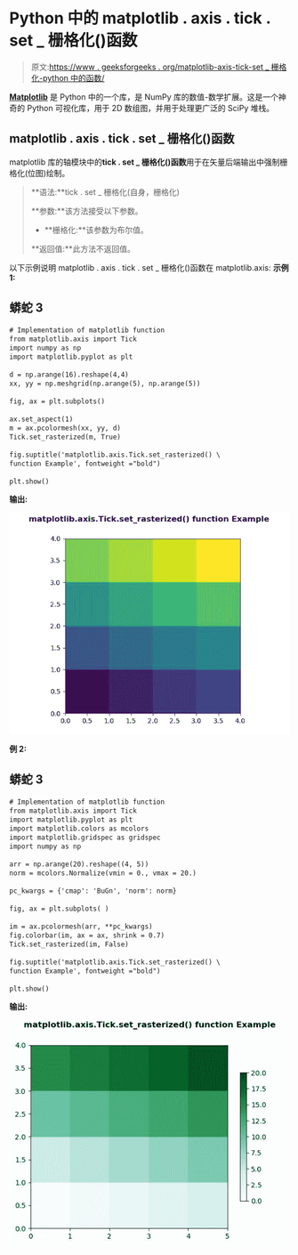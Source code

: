 # Python 中的 matplotlib . axis . tick . set _ 栅格化()函数

> 原文:[https://www . geeksforgeeks . org/matplotlib-axis-tick-set _ 栅格化-python 中的函数/](https://www.geeksforgeeks.org/matplotlib-axis-tick-set_rasterized-function-in-python/)

[**Matplotlib**](https://www.geeksforgeeks.org/python-introduction-matplotlib/) 是 Python 中的一个库，是 NumPy 库的数值-数学扩展。这是一个神奇的 Python 可视化库，用于 2D 数组图，并用于处理更广泛的 SciPy 堆栈。

## matplotlib . axis . tick . set _ 栅格化()函数

matplotlib 库的轴模块中的**tick . set _ 栅格化()函数**用于在矢量后端输出中强制栅格化(位图)绘制。

> **语法:**tick . set _ 栅格化(自身，栅格化)
> 
> **参数:**该方法接受以下参数。
> 
> *   **栅格化:**该参数为布尔值。
> 
> **返回值:**此方法不返回值。

以下示例说明 matplotlib . axis . tick . set _ 栅格化()函数在 matplotlib.axis:
**示例 1:**

## 蟒蛇 3

```
# Implementation of matplotlib function
from matplotlib.axis import Tick
import numpy as np  
import matplotlib.pyplot as plt  

d = np.arange(16).reshape(4,4)  
xx, yy = np.meshgrid(np.arange(5), np.arange(5))  

fig, ax = plt.subplots()  

ax.set_aspect(1)  
m = ax.pcolormesh(xx, yy, d)  
Tick.set_rasterized(m, True) 

fig.suptitle('matplotlib.axis.Tick.set_rasterized() \
function Example', fontweight ="bold")  

plt.show() 
```

**输出:**

![](img/39c296b4b616054884c796dac21e4a93.png)

**例 2:**

## 蟒蛇 3

```
# Implementation of matplotlib function
from matplotlib.axis import Tick
import matplotlib.pyplot as plt  
import matplotlib.colors as mcolors  
import matplotlib.gridspec as gridspec  
import numpy as np  

arr = np.arange(20).reshape((4, 5))  
norm = mcolors.Normalize(vmin = 0., vmax = 20.)  

pc_kwargs = {'cmap': 'BuGn', 'norm': norm}  

fig, ax = plt.subplots( )  

im = ax.pcolormesh(arr, **pc_kwargs)  
fig.colorbar(im, ax = ax, shrink = 0.7)  
Tick.set_rasterized(im, False) 

fig.suptitle('matplotlib.axis.Tick.set_rasterized() \
function Example', fontweight ="bold")  

plt.show() 
```

**输出:**

![](img/3754d9dce3e2c6c5056bc62a408b81b1.png)